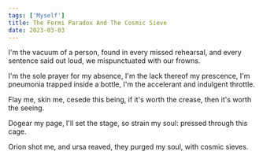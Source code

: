 ```yaml
---  
tags: ['Myself']
title: The Fermi Paradox And The Cosmic Sieve
date: 2023-03-03
---
```


I'm the vacuum of a person,
found in every missed rehearsal,
and every sentence said out loud,
we mispunctuated with our frowns.

I'm the sole prayer for my absence,
I'm the lack thereof my prescence,
I'm pneumonia trapped inside a bottle,
I'm the accelerant and indulgent throttle.

Flay me, skin me,
cesede this being,
if it's worth the crease,
then it's worth the seeing.

Dogear my page,
I'll set the stage,
so strain my soul:
pressed through this cage.

Orion shot me,
and ursa reaved,
they purged my soul,
with cosmic sieves.